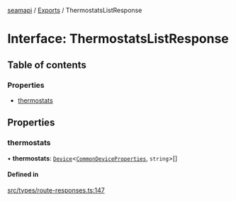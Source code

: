 [seamapi](../README.md) / [Exports](../modules.md) / ThermostatsListResponse

# Interface: ThermostatsListResponse

## Table of contents

### Properties

- [thermostats](ThermostatsListResponse.md#thermostats)

## Properties

### thermostats

• **thermostats**: [`Device`](Device.md)<[`CommonDeviceProperties`](../modules.md#commondeviceproperties), `string`\>[]

#### Defined in

[src/types/route-responses.ts:147](https://github.com/seamapi/javascript/blob/main/src/types/route-responses.ts#L147)
